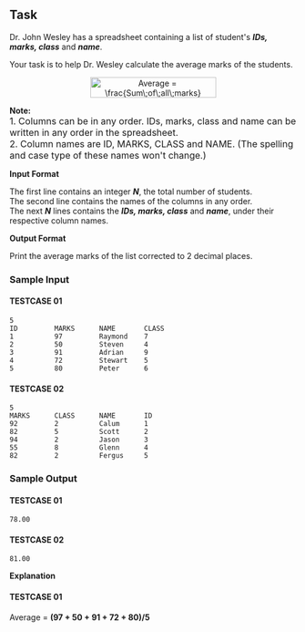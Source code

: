 ## Task

Dr. John Wesley has a spreadsheet containing a list of student's ***IDs, marks, class*** and ***name***.  

Your task is to help Dr. Wesley calculate the average marks of the students.  
  
<p align="center">
    <img src="https://bit.ly/3mIb5Gp" align="center" border="0" alt=" Average = \frac{Sum\;of\;all\;marks}{Total\;students} " width="221" height="36" />
</p>

**Note:**  
<font size="3">1. Columns can be in any order. IDs, marks, class and name can be written in any order in the spreadsheet.</font>  
<font size="3">2. Column names are ID, MARKS, CLASS and NAME. (The spelling and case type of these names won't change.)</font>  

**Input Format**

The first line contains an integer ***N***, the total number of students.  
The second line contains the names of the columns in any order.  
The next ***N*** lines contains the ***IDs, marks, class*** and ***name***, under their respective column names.  

**Output Format**

Print the average marks of the list corrected to 2 decimal places.

### Sample Input

#### TESTCASE 01
```
5
ID         MARKS      NAME       CLASS     
1          97         Raymond    7         
2          50         Steven     4         
3          91         Adrian     9         
4          72         Stewart    5         
5          80         Peter      6   
```
#### TESTCASE 02
```
5
MARKS      CLASS      NAME       ID        
92         2          Calum      1         
82         5          Scott      2         
94         2          Jason      3         
55         8          Glenn      4         
82         2          Fergus     5
```
### Sample Output

#### TESTCASE 01
```
78.00
```
#### TESTCASE 02
```
81.00
```
**Explanation**

#### TESTCASE 01

Average = **(97 + 50 + 91 + 72 + 80)/5**
